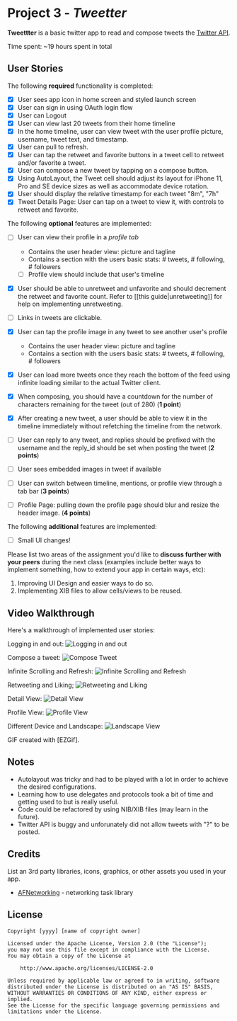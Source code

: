# Project 3 - *Tweetter*

**Tweettter** is a basic twitter app to read and compose tweets the [Twitter API](https://apps.twitter.com/).

Time spent: ~19 hours spent in total

## User Stories

The following **required** functionality is completed:

- [X] User sees app icon in home screen and styled launch screen
- [X] User can sign in using OAuth login flow
- [X] User can Logout
- [X] User can view last 20 tweets from their home timeline
- [X] In the home timeline, user can view tweet with the user profile picture, username, tweet text, and timestamp.
- [X] User can pull to refresh.
- [X] User can tap the retweet and favorite buttons in a tweet cell to retweet and/or favorite a tweet.
- [X] User can compose a new tweet by tapping on a compose button.
- [X] Using AutoLayout, the Tweet cell should adjust its layout for iPhone 11, Pro and SE device sizes as well as accommodate device rotation.
- [X] User should display the relative timestamp for each tweet "8m", "7h"
- [X] Tweet Details Page: User can tap on a tweet to view it, with controls to retweet and favorite.

The following **optional** features are implemented:

- [ ] User can view their profile in a *profile tab*
  - Contains the user header view: picture and tagline
  - Contains a section with the users basic stats: # tweets, # following, # followers
  - [ ] Profile view should include that user's timeline
- [X] User should be able to unretweet and unfavorite and should decrement the retweet and favorite count. Refer to [[this guide|unretweeting]] for help on implementing unretweeting.
- [ ] Links in tweets are clickable.
- [X] User can tap the profile image in any tweet to see another user's profile
  - Contains the user header view: picture and tagline
  - Contains a section with the users basic stats: # tweets, # following, # followers
- [X] User can load more tweets once they reach the bottom of the feed using infinite loading similar to the actual Twitter client.
- [X] When composing, you should have a countdown for the number of characters remaining for the tweet (out of 280) (**1 point**)
- [X] After creating a new tweet, a user should be able to view it in the timeline immediately without refetching the timeline from the network.
- [ ] User can reply to any tweet, and replies should be prefixed with the username and the reply_id should be set when posting the tweet (**2 points**)
- [ ] User sees embedded images in tweet if available
- [ ] User can switch between timeline, mentions, or profile view through a tab bar (**3 points**)
- [ ] Profile Page: pulling down the profile page should blur and resize the header image. (**4 points**)


The following **additional** features are implemented:

- [ ] Small UI changes!

Please list two areas of the assignment you'd like to **discuss further with your peers** during the next class (examples include better ways to implement something, how to extend your app in certain ways, etc):

1. Improving UI Design and easier ways to do so.
2. Implementing XIB files to allow cells/views to be reused.

## Video Walkthrough

Here's a walkthrough of implemented user stories:

Logging in and out:
<img src='https://i.imgur.com/oK6Y8IF.gif' title='Logging in and out' width='' />

Compose a tweet:
<img src='https://i.imgur.com/CmGeg7F.gif' title='Compose Tweet' width='' alt='Compose Tweet' />

Infinite Scrolling and Refresh:
<img src='https://i.imgur.com/FHBYYKs.gif' title='Infinite Scrolling and Refresh' width='' />

Retweeting and Liking;
<img src='https://i.imgur.com/A7xWEP9.gif' title='Retweeting and Liking' width='' />

Detail View:
<img src='https://i.imgur.com/oPwRwus.gif' title='Detail View' width='' alt='Detail View' />

Profile View:
<img src='https://i.imgur.com/xHzHrcS.gif' title='Profile View' width='' />

Different Device and Landscape:
<img src='https://i.imgur.com/27xIFly.gif' title='Landscape View' width='' />

GIF created with [EZGif].

## Notes
- Autolayout was tricky and had to be played with a lot in order to achieve the desired configurations. 
- Learning how to use delegates and protocols took a bit of time and getting used to but is really useful.
- Code could be refactored by using NIB/XIB files (may learn in the future).
- Twitter API is buggy and unforunately did not allow tweets with "?" to be posted. 

## Credits

List an 3rd party libraries, icons, graphics, or other assets you used in your app.

- [AFNetworking](https://github.com/AFNetworking/AFNetworking) - networking task library

## License

    Copyright [yyyy] [name of copyright owner]

    Licensed under the Apache License, Version 2.0 (the "License");
    you may not use this file except in compliance with the License.
    You may obtain a copy of the License at

        http://www.apache.org/licenses/LICENSE-2.0

    Unless required by applicable law or agreed to in writing, software
    distributed under the License is distributed on an "AS IS" BASIS,
    WITHOUT WARRANTIES OR CONDITIONS OF ANY KIND, either express or implied.
    See the License for the specific language governing permissions and
    limitations under the License.
